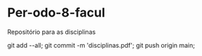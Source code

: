# Per-odo-8-facul
Repositório para as disciplinas


git add --all;
git commit -m 'disciplinas.pdf';
git push origin main;